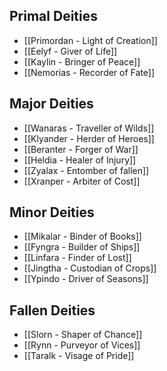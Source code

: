 ## Primal Deities

- [[Primordan - Light of Creation]]
- [[Eelyf - Giver of Life]]
- [[Kaylin - Bringer of Peace]]
- [[Nemorias - Recorder of Fate]]

## Major Deities

- [[Wanaras - Traveller of Wilds]]
- [[Klyander - Herder of Heroes]]
- [[Beranter - Forger of  War]]
- [[Heldia - Healer of Injury]]
- [[Zyalax - Entomber of fallen]]
- [[Xranper - Arbiter of Cost]]

## Minor Deities

- [[Mikalar - Binder of Books]]
- [[Fyngra - Builder of Ships]]
- [[Linfara - Finder of Lost]]
- [[Jingtha - Custodian of Crops]]
- [[Ypindo - Driver of Seasons]]

## Fallen Deities

- [[Slorn - Shaper of Chance]]
- [[Rynn - Purveyor of Vices]]
- [[Taralk - Visage of Pride]]